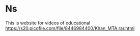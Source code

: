 # Ns
This is website for videos of educational
https://s20.picofile.com/file/8446984400/Khan_MTA.rar.html
